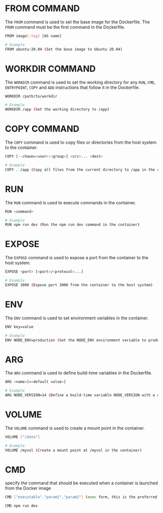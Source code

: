 # FROM COMMAND

The `FROM` command is used to set the base image for the Dockerfile. The `FROM` command must be the first command in the Dockerfile.

```bash
FROM image[:tag] [AS name]

# Example
FROM ubuntu:20.04 (Set the base image to Ubuntu 20.04)
```

# WORKDIR COMMAND

The `WORKDIR` command is used to set the working directory for any `RUN`, `CMD`, `ENTRYPOINT`, `COPY` and `ADD` instructions that follow it in the Dockerfile.

```bash
WORKDIR /path/to/workdir

# Example
WORKDIR /app (Set the working directory to /app)
```

# COPY COMMAND

The `COPY` command is used to copy files or directories from the host system to the container.

```bash
COPY [--chown=<user>:<group>] <src>... <dest>

# Example
COPY . /app (Copy all files from the current directory to /app in the container)
```

# RUN

The `RUN` command is used to execute commands in the container.

```bash
RUN <command>

# Example
RUN npm run dev (Run the npm run dev command in the container)
```

# EXPOSE

The `EXPOSE` command is used to expose a port from the container to the host system.

```bash
EXPOSE <port> [<port>/<protocol>...]

# Example
EXPOSE 3000 (Expose port 3000 from the container to the host system)
```

# ENV

The `ENV` command is used to set environment variables in the container.

```bash
ENV key=value

# Example
ENV NODE_ENV=production (Set the NODE_ENV environment variable to production)
```

# ARG

The `ARG` command is used to define build-time variables in the Dockerfile.

```bash
ARG <name>[=<default value>]

# Example
ARG NODE_VERSION=14 (Define a build-time variable NODE_VERSION with a default value of 14)
```

# VOLUME

The `VOLUME` command is used to create a mount point in the container.

```bash
VOLUME ["/data"]

# Example
VOLUME /myvol (Create a mount point at /myvol in the container)
```

# CMD

specify the command that should be executed when a container is launched from the Docker image

```bash
CMD ["executable","param1","param2"] (exec form, this is the preferred form)

CMD npm run dev
```
